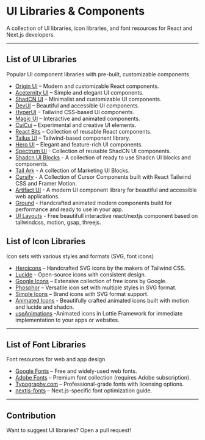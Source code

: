 # UI Libraries & Components

A collection of UI libraries, icon libraries, and font resources for React and Next.js developers.

---

## List of UI Libraries
Popular UI component libraries with pre-built, customizable components
- [Origin UI](https://originui.com/) – Modern and customizable React components.
- [Aceternity UI](https://ui.aceternity.com/) – Simple and elegant UI components.
- [ShadCN UI](https://ui.shadcn.com/) – Minimalist and customizable UI components.
- [DevUI](https://www.devui.in/) – Beautiful and accessible UI components.
- [HyperUI](https://www.hyperui.dev/) – Tailwind CSS-based UI components.
- [Magic UI](https://magicui.design/) – Interactive and animated components.
- [CuiCui](https://cuicui.day/) – Experimental and creative UI elements.
- [React Bits](https://www.reactbits.dev/) – Collection of reusable React components.
- [Tailus UI](https://ui.tailus.io/) – Tailwind-based component library.
- [Hero UI](https://www.heroui.com/) – Elegant and feature-rich UI components.
- [Spectrum UI](https://spectrumui.arihantcodes.in/) - Collection of reusable ShadCN UI components.
- [Shadcn UI Blocks](https://www.shadcnui-blocks.com/) - A collection of ready to use Shadcn UI blocks and components.
- [Tail Ark](https://tailark.com/) - A collection of Marketing UI Blocks.
- [Cursify](https://cursify.vercel.app/) - A Collection of Cursor Components built with React Tailwind CSS and Framer Motion.
- [Artifact UI](https://artifactui.in/) - A modern UI component library for beautiful and accessible web applications.
- [Ground](https://ground.bossadizenith.me/docs/components) - Handcrafted animated modern components build for performance and ready to use in your app.
- [UI Layouts](https://www.ui-layouts.com/) - Free beautifull interactive react/nextjs component based on tailwindcss, motion, gsap, threejs.

## List of Icon Libraries
Icon sets with various styles and formats (SVG, font icons)
- [Heroicons](https://heroicons.com/) – Handcrafted SVG icons by the makers of Tailwind CSS.
- [Lucide](https://lucide.dev/) – Open-source icons with consistent design.
- [Google Icons](https://fonts.google.com/icons) – Extensive collection of free icons by Google.
- [Phosphor](https://phosphoricons.com/) – Versatile icon set with multiple styles in SVG format.
- [Simple Icons](https://simpleicons.org/) – Brand icons with SVG format support.
- [Animated Icons](https://icons.pqoqubbw.dev/) - Beautifully crafted animated icons built with motion and lucide and shadcn.
- [useAnimations](https://useanimations.com/) -Animated icons in Lottie Framework for immediate implementation to your apps or websites.

---

## List of Font Libraries
Font resources for web and app design
- [Google Fonts](https://fonts.google.com/) – Free and widely-used web fonts.
- [Adobe Fonts](https://fonts.adobe.com/) – Premium font collection (requires Adobe subscription).
- [Typography.com](https://typography.com/) – Professional-grade fonts with licensing options.
- [nextjs-fonts](https://nextjs.org/docs/pages/building-your-application/optimizing/fonts) – Next.js-specific font optimization guide.

---

## Contribution
Want to suggest UI libraries? Open a pull request!
